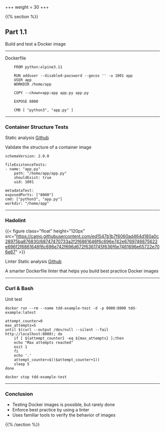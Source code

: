 +++
weight = 30
+++

{{% section %}}

## Part 1.1

Build and test a Docker image

---

Dockerfile

        FROM python:alpine3.11

        RUN adduser --disabled-password --gecos '' -u 1001 app
        USER app
        WORKDIR /home/app

        COPY --chown=app:app app.py app.py

        EXPOSE 8000

        CMD [ "python3", "app.py" ]

---

### Container Structure Tests

<span class="badge tool">Static analysis</span> <span class="badge">[Github](https://github.com/GoogleContainerTools/container-structure-test)</span>

Validate the structure of a container image

    schemaVersion: 2.0.0

    fileExistenceTests:
    - name: "app.py"
        path: "/home/app/app.py"
        shouldExist: true
        uid: 1001

    metadataTest:
    exposedPorts: ["8000"]
    cmd: ["python3", "app.py"]
    workdir: "/home/app"

---

### Hadolint

{{< figure  class="float" height="120px" src="https://camo.githubusercontent.com/ed1547b1b7f6060ad464d180a0c28975ba876830/68747470733a2f2f6861646f6c696e742e6769746875622e696f2f6861646f6c696e742f696d672f6361745f636f6e7461696e65722e706e67" >}}

<span class="badge tool">Linter</span> <span class="badge">Static analysis</span> <span class="badge">[Github](https://github.com/hadolint/hadolint)</span>

A smarter Dockerfile linter that helps you build best practice Docker images

---

### Curl & Bash

<span class="badge tool">Unit test</span>

    docker run --rm --name tdd-example-test -d -p 8000:8000 tdd-example:latest

    attempt_counter=0
    max_attempts=5
    until $(curl --output /dev/null --silent --fail http://localhost:8000); do
        if [ ${attempt_counter} -eq ${max_attempts} ];then
        echo "Max attempts reached"
        exit 1
        fi
        echo '.'
        attempt_counter=$(($attempt_counter+1))
        sleep 5
    done

    docker stop tdd-example-test

---

### Conclusion

- Testing Docker images is possible, but rarely done
- Enforce best practice by using a linter
- Uses familiar tools to verify the behavior of images

{{% /section %}}
